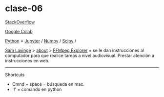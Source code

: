 # clase-06
[StackOverflow](https://stackoverflow.com/?newreg=3fdee68788994c058f8891165d998f9c)

[Google Colab](https://colab.research.google.com/)

[Python](https://www.python.org/) = 
[Jupyter](https://jupyter.org/) /
[Numpy](https://numpy.org/) /
[Scipy](https://numpy.org/) /

[Sam Lavinge](https://lav.io/) > [about](https://lav.io/about/) > [FFMpeg Explorer](https://ffmpeg.lav.io/) = se le dan instrucciones al computador para que realice tareas a nivel audiovisual. Prestar atención a instrucciones en web.


---
Shortcuts
- Cmnd + space = búsqueda en mac.
- '!' = comando en python
